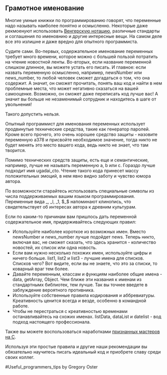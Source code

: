  
## Грамотное именование

Многие умные книжки по программированию говорят, что переменные надо называть наиболее понятно и осмысленно. Некоторые даже рекмоенуют использовать [Венгерскую нотацию](https://ru.wikipedia.org/wiki/%D0%92%D0%B5%D0%BD%D0%B3%D0%B5%D1%80%D1%81%D0%BA%D0%B0%D1%8F_%D0%BD%D0%BE%D1%82%D0%B0%D1%86%D0%B8%D1%8F), различные стандарты и соглашения по именовнию и другие интересные вещи. На самом деле все это излишне и даже вредно для опытного программиста.

Судите сами. Во-первых, содержательное именование переменных требует много времени, которое можно с большей пользой потратить на чтение новостной ленты. Во-вторых, если название переменной слишком длинное, вы можете устать его писать. И главное: если назвать переменную осмысленно, например, newsNumber или news_number, то любой человек сможет догадаться о том, что она содержит. А значит, он сможет прочитать, понять ваш код и найти в нем проблемные места, что может негативно сказаться на вашей самооценке. Возможно, он сможет даже переписать код лучше вас! А значит вы больше не незаменимый сотрудник и находитесь в шаге от увольнения! 

Такого допустить нельзя.

Опытный программист для именования переменных использует продвинутые технические средства, такие как генератор паролей. Кроме всего прочего, это очень хорошее средство защиты - назовите переменную a378 и присвойте необходимое значение, тогда никто не будет менять это место вашего кода, ведь никто не знает, что там творится.

Помимо технических средств защиты, есть еще и семантические, например, лучше не называть переменную a, b или c. Гораздо лучше подходит имя ugadai_cto. Чтение такого кода принесет массу положительных эмоций, в нем явно видно заботу и чувство юмора автора.

По возможности старайтесь использовать специальные символы из числа поддерживаемых вашим языком программирования. Переменные вида \_, \_l, \_1, \$\_\$ напоминают клинопись, что свидетельствует об интересах автора к древним культурам.

Если по каким-то причинам вам пришлось дать переменной содержательное имя, придерживайтесь следующих правил:

* Используйте наиболее короткое из возможных имен. Вместо newsNumber и news_number лучше подойдет news. Теперь никто, включая вас, не сможет сказать, что здесь хранится - количество новостей, их список или одна новость.
* Если вам нужно несколько похожих имен, используйте цифры и ничего больше. list1, list2 и list3 - лучшие имена для списков. Списков чего? Вот видите, если вы не знаете, что это за списки, то коварный враг тем более.
* Давайте переменным, классам и функциям наиболее общие имена - data, getArray, Object. Чем ближе эти названия к именам из стандартнымх библиотек, тем лучше. Так вы точнее введете в заблуждение вероятного противника.
* Используйте собственные правила кодирования и аббревиатуры. Креативность ценится всегда и везде, особенно в командной работе.
* Чтобы не перестраться с креативностью временами останавливайтесь на схожих именах. listData, dataList и datelist - вод подход настоящего профессионала.

Также вы можете воспользоваться наработками [признанных мастеров на С](https://www.ioccc.org/).

Используя эти простые правила и другие наши рекомендации вы обязательно научитесь писать идеальный код и приобрете славу среди своих коллег.

\#Useful_programmers_tips by Gregory Oster
